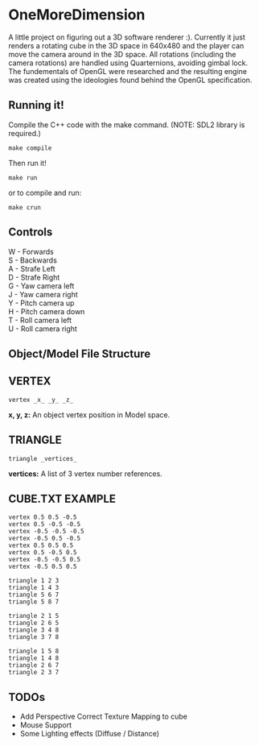 # OneMoreDimension

A little project on figuring out a 3D software renderer :). Currently it just renders a rotating cube in the 3D space in 640x480 and the player can move the camera around in the 3D space. All rotations (including the camera rotations) are handled using Quarternions, avoiding gimbal lock. The fundementals of OpenGL were researched and the resulting engine was created using the ideologies found behind the OpenGL specification. 

## Running it!

Compile the C++ code with the make command. (NOTE: SDL2 library is required.)

`make compile`

Then run it!

`make run`

or to compile and run:

`make crun`

## Controls

W - Forwards\
S - Backwards\
A - Strafe Left\
D - Strafe Right\
G - Yaw camera left\
J - Yaw camera right\
Y - Pitch camera up\
H - Pitch camera down\
T - Roll camera left\
U - Roll camera right

## Object/Model File Structure

VERTEX
------
`vertex _x_ _y_ _z_`

**x, y, z:** An object vertex position in Model space.

TRIANGLE
--------
`triangle _vertices_`

**vertices:** A list of 3 vertex number references.

CUBE.TXT EXAMPLE
----------------

```
vertex 0.5 0.5 -0.5
vertex 0.5 -0.5 -0.5
vertex -0.5 -0.5 -0.5
vertex -0.5 0.5 -0.5
vertex 0.5 0.5 0.5
vertex 0.5 -0.5 0.5
vertex -0.5 -0.5 0.5
vertex -0.5 0.5 0.5

triangle 1 2 3
triangle 1 4 3
triangle 5 6 7
triangle 5 8 7

triangle 2 1 5
triangle 2 6 5
triangle 3 4 8
triangle 3 7 8

triangle 1 5 8
triangle 1 4 8
triangle 2 6 7
triangle 2 3 7
```

## TODOs

- Add Perspective Correct Texture Mapping to cube
- Mouse Support
- Some Lighting effects (Diffuse / Distance)

